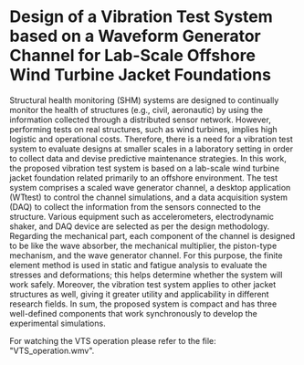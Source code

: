 # Design of a Vibration Test System based on a Waveform Generator Channel for Lab-Scale Offshore Wind Turbine Jacket Foundations

Structural health monitoring (SHM) systems are designed to continually monitor the health of structures (e.g., civil, aeronautic) by using the information collected through a distributed sensor network. However, performing tests on real structures, such as wind turbines, implies high logistic and operational costs. Therefore, there is a need for a vibration test system to evaluate designs at smaller scales in a laboratory setting in order to collect data and devise predictive maintenance strategies. In this work, the proposed vibration test system is based on a lab-scale wind turbine jacket foundation related primarily to an offshore environment. The test system comprises a scaled wave generator channel, a desktop application (WTtest) to control the channel simulations, and a data acquisition system (DAQ) to collect the information from the sensors connected to the structure. Various equipment such as accelerometers, electrodynamic shaker, and DAQ device are selected as per the design methodology. Regarding the mechanical part, each component of the channel is designed to be like the wave absorber, the mechanical multiplier, the piston-type mechanism, and the wave generator channel. For this purpose, the finite element method is used in static and fatigue analysis to evaluate the stresses and deformations; this helps determine whether the system will work safely. Moreover, the vibration test system applies to other jacket structures as well, giving it greater utility and applicability in different research fields. In sum, the proposed system is compact and has three well-defined components that work synchronously to develop the experimental simulations.

For watching the VTS operation please refer to the file: "VTS_operation.wmv".
